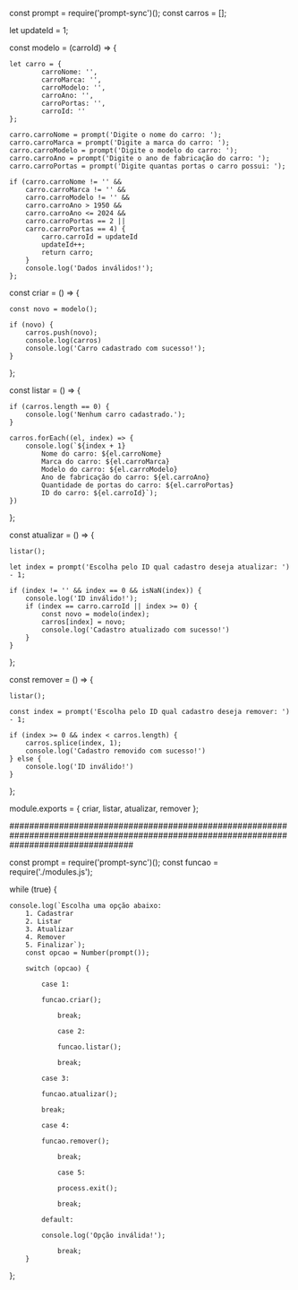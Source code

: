const prompt = require('prompt-sync')();
const carros = [];

let updateId = 1;

const modelo = (carroId) => {

    let carro = {
            carroNome: '',
            carroMarca: '',
            carroModelo: '',
            carroAno: '',
            carroPortas: '',
            carroId: ''
    };

    carro.carroNome = prompt('Digite o nome do carro: ');
    carro.carroMarca = prompt('Digite a marca do carro: ');
    carro.carroModelo = prompt('Digite o modelo do carro: ');
    carro.carroAno = prompt('Digite o ano de fabricação do carro: ');
    carro.carroPortas = prompt('Digite quantas portas o carro possui: ');
    
    if (carro.carroNome != '' && 
        carro.carroMarca != '' &&
        carro.carroModelo != '' &&
        carro.carroAno > 1950 &&
        carro.carroAno <= 2024 &&
        carro.carroPortas == 2 ||
        carro.carroPortas == 4) {
            carro.carroId = updateId
            updateId++;
            return carro;
        }
        console.log('Dados inválidos!');
    };

const criar = () => {
    
    const novo = modelo();
    
    if (novo) {
        carros.push(novo);
        console.log(carros)
        console.log('Carro cadastrado com sucesso!');
    }
};

const listar = () => {

    if (carros.length == 0) {
        console.log('Nenhum carro cadastrado.');
    }

    carros.forEach((el, index) => {
        console.log(`${index + 1}
            Nome do carro: ${el.carroNome}
            Marca do carro: ${el.carroMarca}
            Modelo do carro: ${el.carroModelo}
            Ano de fabricação do carro: ${el.carroAno}
            Quantidade de portas do carro: ${el.carroPortas}
            ID do carro: ${el.carroId}`);
    })
};

const atualizar = () => {

    listar();

    let index = prompt('Escolha pelo ID qual cadastro deseja atualizar: ') - 1;

    if (index != '' && index == 0 && isNaN(index)) {
        console.log('ID inválido!');
        if (index == carro.carroId || index >= 0) {
            const novo = modelo(index);
            carros[index] = novo;
            console.log('Cadastro atualizado com sucesso!')
        }
    }
};

const remover = () => {

    listar();

    const index = prompt('Escolha pelo ID qual cadastro deseja remover: ') - 1;

    if (index >= 0 && index < carros.length) {
        carros.splice(index, 1);
        console.log('Cadastro removido com sucesso!')
    } else {
        console.log('ID inválido!')
    }
};

module.exports = {
    criar,
    listar,
    atualizar,
    remover
};

#########################################################################################################################################

const prompt = require('prompt-sync')();
const funcao = require('./modules.js');

while (true) {

    console.log(`Escolha uma opção abaixo:
        1. Cadastrar
        2. Listar
        3. Atualizar
        4. Remover
        5. Finalizar`);
        const opcao = Number(prompt());

        switch (opcao) {

            case 1:

            funcao.criar();
                
                break;
        
                case 2:

                funcao.listar();
                
                break;
        
            case 3:

            funcao.atualizar();
                
            break;
    
            case 4:

            funcao.remover();
                
                break;
        
                case 5:

                process.exit();
                
                break;
        
            default:

            console.log('Opção inválida!');

                break;
        }
};
